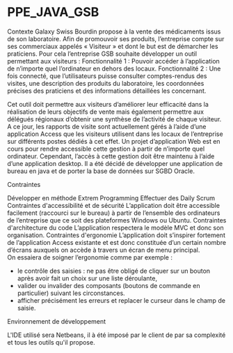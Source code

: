 # PPE_JAVA_GSB


Contexte
Galaxy Swiss Bourdin propose à la vente des médicaments issus de son laboratoire. Afin de promouvoir ses produits, l’entreprise compte sur ses commerciaux appelés « Visiteur » et dont le but est de démarcher les praticiens. Pour cela l’entreprise GSB souhaite développer un outil permettant aux visiteurs :
Fonctionnalité 1 : Pouvoir accéder à l’application de n’importe quel l’ordinateur en dehors des locaux.
Fonctionnalité 2 : Une fois connecté, que l’utilisateurs puisse consulter comptes-rendus des visites, une description des produits du laboratoire, les coordonnées précises des praticiens et des informations détaillées les concernant.

 
Cet outil doit permettre aux visiteurs d’améliorer leur efficacité dans la réalisation de leurs objectifs de vente mais également permettre aux délégués régionaux d’obtenir une synthèse de l’activité de chaque visiteur.
A ce jour, les rapports de visite sont actuellement gérés à l’aide d’une application Access que les visiteurs utilisent dans les locaux de l’entreprise sur différents postes dédiés à cet effet. Un projet d’application Web est en cours pour rendre accessible cette gestion à partir de n’importe quel ordinateur. Cependant, l’accès à cette gestion doit être maintenu à l’aide d’une application desktop. Il a été décidé de développer une application de bureau en java et de porter la base de données sur SGBD Oracle.
 
Contraintes

  Développer en méthode Extrem Programming
  Effectuer des Daily Scrum
  Contraintes d'accessibilité et de sécurité L’application doit être accessible facilement (raccourci sur le bureau) à partir de l’ensemble des ordinateurs de l’entreprise que ce soit des plateformes Windows ou Ubuntu. 
  Contraintes d'architecture du code  L’application respectera le modèle MVC et donc son organisation. 
  Contraintes d'ergonomie L’application doit s’inspirer fortement de l’application Access existante et est donc constituée d’un certain nombre d’écrans auxquels on accède à travers un écran de menu principal.  
  On essaiera de soigner l’ergonomie comme par exemple :  
  - le contrôle des saisies : ne pas être obligé de cliquer sur un bouton après avoir fait un choix sur une liste déroulante,  
  - valider ou invalider des composants (boutons de commande en particulier) suivant les circonstances.  
  - afficher précisément les erreurs et replacer le curseur dans le champ de saisie. 

Environnement de développement

L'IDE utilisé sera Netbeans, il à été imposé par le client de par sa complexité et tous les outils qu'il propose.
